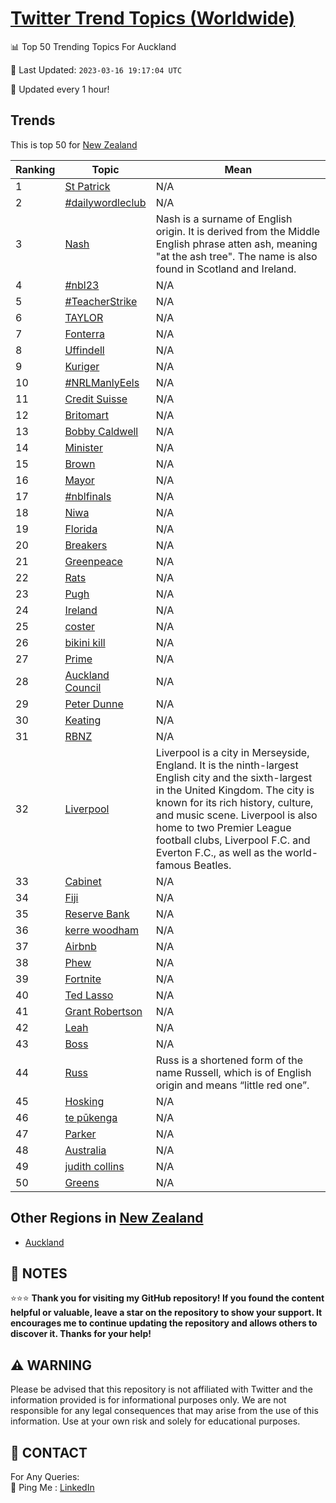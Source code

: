 [Twitter Trend Topics (Worldwide)](https://github.com/ErcinDedeoglu/Twitter-Trend-Topics)
==========


📊 Top 50 Trending Topics For Auckland

📆 Last Updated: `2023-03-16 19:17:04 UTC`

🔧 Updated every 1 hour!


## Trends

This is top 50 for [New Zealand](</New Zealand>)

| Ranking | Topic | Mean |
| ------- | ------------ | ------------ |
| 1 | [St Patrick](http://twitter.com/search?q=St+Patrick) | N/A |
| 2 | [#dailywordleclub](http://twitter.com/search?q=%23dailywordleclub) | N/A |
| 3 | [Nash](http://twitter.com/search?q=Nash) | Nash is a surname of English origin. It is derived from the Middle English phrase atten ash, meaning "at the ash tree". The name is also found in Scotland and Ireland. |
| 4 | [#nbl23](http://twitter.com/search?q=%23nbl23) | N/A |
| 5 | [#TeacherStrike](http://twitter.com/search?q=%23TeacherStrike) | N/A |
| 6 | [TAYLOR](http://twitter.com/search?q=TAYLOR) | N/A |
| 7 | [Fonterra](http://twitter.com/search?q=Fonterra) | N/A |
| 8 | [Uffindell](http://twitter.com/search?q=Uffindell) | N/A |
| 9 | [Kuriger](http://twitter.com/search?q=Kuriger) | N/A |
| 10 | [#NRLManlyEels](http://twitter.com/search?q=%23NRLManlyEels) | N/A |
| 11 | [Credit Suisse](http://twitter.com/search?q=Credit+Suisse) | N/A |
| 12 | [Britomart](http://twitter.com/search?q=Britomart) | N/A |
| 13 | [Bobby Caldwell](http://twitter.com/search?q=Bobby+Caldwell) | N/A |
| 14 | [Minister](http://twitter.com/search?q=Minister) | N/A |
| 15 | [Brown](http://twitter.com/search?q=Brown) | N/A |
| 16 | [Mayor](http://twitter.com/search?q=Mayor) | N/A |
| 17 | [#nblfinals](http://twitter.com/search?q=%23nblfinals) | N/A |
| 18 | [Niwa](http://twitter.com/search?q=Niwa) | N/A |
| 19 | [Florida](http://twitter.com/search?q=Florida) | N/A |
| 20 | [Breakers](http://twitter.com/search?q=Breakers) | N/A |
| 21 | [Greenpeace](http://twitter.com/search?q=Greenpeace) | N/A |
| 22 | [Rats](http://twitter.com/search?q=Rats) | N/A |
| 23 | [Pugh](http://twitter.com/search?q=Pugh) | N/A |
| 24 | [Ireland](http://twitter.com/search?q=Ireland) | N/A |
| 25 | [coster](http://twitter.com/search?q=coster) | N/A |
| 26 | [bikini kill](http://twitter.com/search?q=bikini+kill) | N/A |
| 27 | [Prime](http://twitter.com/search?q=Prime) | N/A |
| 28 | [Auckland Council](http://twitter.com/search?q=Auckland+Council) | N/A |
| 29 | [Peter Dunne](http://twitter.com/search?q=Peter+Dunne) | N/A |
| 30 | [Keating](http://twitter.com/search?q=Keating) | N/A |
| 31 | [RBNZ](http://twitter.com/search?q=RBNZ) | N/A |
| 32 | [Liverpool](http://twitter.com/search?q=Liverpool) | Liverpool is a city in Merseyside, England. It is the ninth-largest English city and the sixth-largest in the United Kingdom. The city is known for its rich history, culture, and music scene. Liverpool is also home to two Premier League football clubs, Liverpool F.C. and Everton F.C., as well as the world-famous Beatles. |
| 33 | [Cabinet](http://twitter.com/search?q=Cabinet) | N/A |
| 34 | [Fiji](http://twitter.com/search?q=Fiji) | N/A |
| 35 | [Reserve Bank](http://twitter.com/search?q=Reserve+Bank) | N/A |
| 36 | [kerre woodham](http://twitter.com/search?q=kerre+woodham) | N/A |
| 37 | [Airbnb](http://twitter.com/search?q=Airbnb) | N/A |
| 38 | [Phew](http://twitter.com/search?q=Phew) | N/A |
| 39 | [Fortnite](http://twitter.com/search?q=Fortnite) | N/A |
| 40 | [Ted Lasso](http://twitter.com/search?q=Ted+Lasso) | N/A |
| 41 | [Grant Robertson](http://twitter.com/search?q=Grant+Robertson) | N/A |
| 42 | [Leah](http://twitter.com/search?q=Leah) | N/A |
| 43 | [Boss](http://twitter.com/search?q=Boss) | N/A |
| 44 | [Russ](http://twitter.com/search?q=Russ) | Russ is a shortened form of the name Russell, which is of English origin and means “little red one”. |
| 45 | [Hosking](http://twitter.com/search?q=Hosking) | N/A |
| 46 | [te pūkenga](http://twitter.com/search?q=te+p%c5%abkenga) | N/A |
| 47 | [Parker](http://twitter.com/search?q=Parker) | N/A |
| 48 | [Australia](http://twitter.com/search?q=Australia) | N/A |
| 49 | [judith collins](http://twitter.com/search?q=judith+collins) | N/A |
| 50 | [Greens](http://twitter.com/search?q=Greens) | N/A |



## Other Regions in [New Zealand](</New Zealand>)

* [Auckland](</New Zealand/Auckland.md>)



## 📝 NOTES

⭐⭐⭐ **Thank you for visiting my GitHub repository! If you found the content helpful or valuable, leave a star on the repository to show your support. It encourages me to continue updating the repository and allows others to discover it. Thanks for your help!**


## ⚠️ WARNING

Please be advised that this repository is not affiliated with Twitter and the information provided is for informational purposes only. We are not responsible for any legal consequences that may arise from the use of this information. Use at your own risk and solely for educational purposes.


## 📨 CONTACT

 For Any Queries:  
            🏓 Ping Me : [LinkedIn](https://www.linkedin.com/in/ercindedeoglu/)
